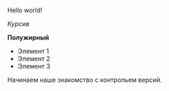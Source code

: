 Hello world!

*Курсив*

**Полужирный**

* Элемент 1
* Элемент 2
* Элемент 3

Начинаем наше знакомство с контрольем версий.